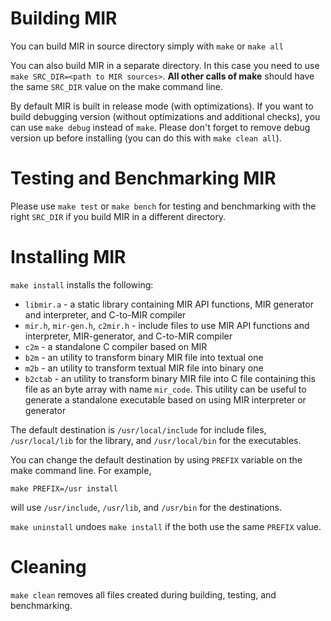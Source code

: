 # Building MIR

 You can build MIR in source directory simply with `make` or `make
 all`

 You can also build MIR in a separate directory.  In this case you
 need to use `make SRC_DIR=<path to MIR sources>`.  **All other calls
 of make** should have the same `SRC_DIR` value on the make command
 line.

 By default MIR is built in release mode (with optimizations).  If you
want to build debugging version (without optimizations and additional
checks), you can use `make debug` instead of `make`.  Please don't
forget to remove debug version up before installing (you can do this
with `make clean all`).

# Testing and Benchmarking MIR

 Please use `make test` or `make bench` for testing and benchmarking
with the right `SRC_DIR` if you build MIR in a different directory.

# Installing MIR
 
 `make install` installs the following:

  * `libmir.a` - a static library containing MIR API functions,
    MIR generator and interpreter, and C-to-MIR compiler
  * `mir.h`, `mir-gen.h`, `c2mir.h` - include files to use MIR API functions
    and interpreter, MIR-generator, and C-to-MIR compiler
  * `c2m` - a standalone C compiler based on MIR
  * `b2m` - an utility to transform binary MIR file into textual one
  * `m2b` - an utility to transform textual MIR file into binary one
  * `b2ctab` - an utility to transform binary MIR file into C file
    containing this file as an byte array with name `mir_code`.  This utility
    can be useful to generate a standalone executable based on using
    MIR interpreter or generator

  The default destination is `/usr/local/include` for include files,
`/usr/local/lib` for the library, and `/usr/local/bin` for the
executables.

  You can change the default destination by using `PREFIX` variable on the make command line.  For example,

```
make PREFIX=/usr install
```
  will use `/usr/include`, `/usr/lib`, and `/usr/bin` for the destinations.

  `make uninstall` undoes `make install` if the both use the same `PREFIX` value.


# Cleaning

  `make clean` removes all files created during building, testing, and
benchmarking.
